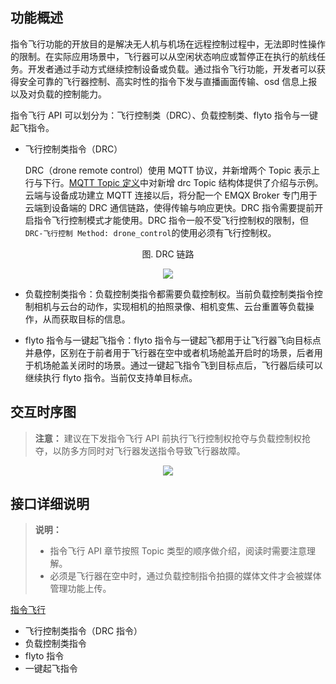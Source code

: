 ## 功能概述 

指令飞行功能的开放目的是解决无人机与机场在远程控制过程中，无法即时性操作的限制。在实际应用场景中，飞行器可以从空闲状态响应或暂停正在执行的航线任务。开发者通过手动方式继续控制设备或负载。通过指令飞行功能，开发者可以获得安全可靠的飞行器控制、高实时性的指令下发与直播画面传输、osd 信息上报以及对负载的控制能力。

指令飞行 API 可以划分为：飞行控制类（DRC）、负载控制类、flyto 指令与一键起飞指令。

* 飞行控制类指令（DRC）
  
  DRC（drone remote control）使用 MQTT 协议，并新增两个 Topic 表示上行与下行。[MQTT Topic 定义](https://developer.dji.com/doc/cloud-api-tutorial/cn/api-reference/dock-to-cloud/mqtt/topic-definition.html)中对新增 drc Topic 结构体提供了介绍与示例。云端与设备成功建立 MQTT 连接以后，将分配一个 EMQX Broker 专门用于云端到设备端的 DRC 通信链路，使得传输与响应更快。DRC 指令需要提前开启指令飞行控制模式才能使用。DRC 指令一般不受飞行控制权的限制，但 `DRC-飞行控制 Method: drone_control`的使用必须有飞行控制权。

<div>
<div div style="text-align: center"><p>图. DRC 链路</p></div>
<div align=center>
<img src="https://terra-1-g.djicdn.com/71a7d383e71a4fb8887a310eb746b47f/cloudapi/v1.4/DRC-link.png" style="width:auto"/>
</div></div>

* 负载控制类指令：负载控制类指令都需要负载控制权。当前负载控制类指令控制相机与云台的动作，实现相机的拍照录像、相机变焦、云台重置等负载操作，从而获取目标的信息。

* flyto 指令与一键起飞指令：flyto 指令与一键起飞都用于让飞行器飞向目标点并悬停，区别在于前者用于飞行器在空中或者机场舱盖开启时的场景，后者用于机场舱盖关闭时的场景。通过一键起飞指令飞到目标点后，飞行器后续可以继续执行 flyto 指令。当前仅支持单目标点。 

## 交互时序图
> **注意：** 建议在下发指令飞行 API 前执行飞行控制权抢夺与负载控制权抢夺，以防多方同时对飞行器发送指令导致飞行器故障。

<div align=center>
<img src="https://terra-1-g.djicdn.com/71a7d383e71a4fb8887a310eb746b47f/cloudapi/v1.4/command-flight-working-scenes%20(1).png" style="width:auto"/>
</div>

## 接口详细说明

> **说明：**
> * 指令飞行 API 章节按照 Topic 类型的顺序做介绍，阅读时需要注意理解。
> * 必须是飞行器在空中时，通过负载控制指令拍摄的媒体文件才会被媒体管理功能上传。

[指令飞行](https://developer.dji.com/doc/cloud-api-tutorial/cn/api-reference/dock-to-cloud/mqtt/dock/drc.html)

* 飞行控制类指令（DRC 指令）
* 负载控制类指令
* flyto 指令
* 一键起飞指令
